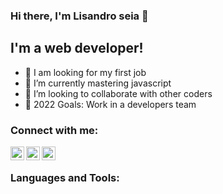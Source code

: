 ### Hi there, I'm Lisandro seia 👋 

## I'm a web developer!

- 🔭 I am looking for my first job
- 🌱 I’m currently mastering javascript
- 👯 I’m looking to collaborate with other coders
- 🥅 2022 Goals: Work in a developers team

### Connect with me:

[<img align="left" alt="codeSTACKr | Twitter" width="22px" src="https://cdn.jsdelivr.net/npm/simple-icons@v3/icons/twitter.svg" />](https://twitter.com/LisandroSeia)
[<img align="left" alt="codeSTACKr | LinkedIn" width="22px" src="https://cdn.jsdelivr.net/npm/simple-icons@v3/icons/linkedin.svg" />](https://www.linkedin.com/in/lisandro-seia-295120225/)
[<img align="left" alt="codeSTACKr | Instagram" width="22px" src="https://cdn.jsdelivr.net/npm/simple-icons@v3/icons/instagram.svg" />](https://www.instagram.com/lisandroseia/)

<br />

### Languages and Tools:


<br />
